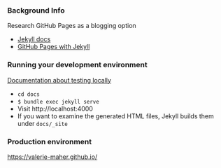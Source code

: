 ### Background Info

Research GitHub Pages as a blogging option

* [Jekyll docs](https://jekyllrb.com/docs/)
* [GitHub Pages with Jekyll](https://docs.github.com/en/pages/setting-up-a-github-pages-site-with-jekyll/about-github-pages-and-jekyll)

### Running your development environment

[Documentation about testing locally](https://docs.github.com/en/pages/setting-up-a-github-pages-site-with-jekyll/testing-your-github-pages-site-locally-with-jekyll)

* `cd docs`
* `$ bundle exec jekyll serve`
* Visit http://localhost:4000
* If you want to examine the generated HTML files, Jekyll builds them under `docs/_site`

### Production environment

https://valerie-maher.github.io/

